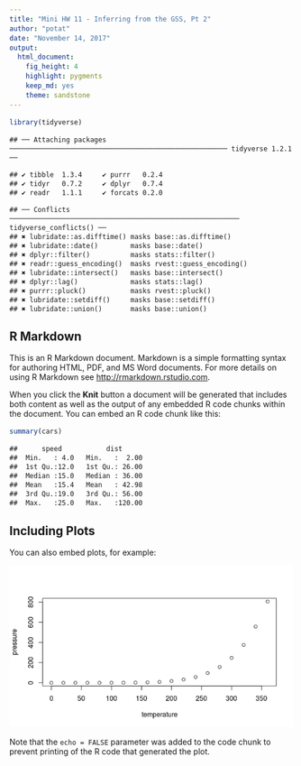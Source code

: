 ```yaml
---
title: "Mini HW 11 - Inferring from the GSS, Pt 2"
author: "potat"
date: "November 14, 2017"
output: 
  html_document: 
    fig_height: 4
    highlight: pygments
    keep_md: yes
    theme: sandstone
---
```





```r
library(tidyverse)
```

```
## ── Attaching packages ────────────────────────────────────────────────────── tidyverse 1.2.1 ──
```

```
## ✔ tibble  1.3.4     ✔ purrr   0.2.4
## ✔ tidyr   0.7.2     ✔ dplyr   0.7.4
## ✔ readr   1.1.1     ✔ forcats 0.2.0
```

```
## ── Conflicts ───────────────────────────────────────────────────────── tidyverse_conflicts() ──
## ✖ lubridate::as.difftime() masks base::as.difftime()
## ✖ lubridate::date()        masks base::date()
## ✖ dplyr::filter()          masks stats::filter()
## ✖ readr::guess_encoding()  masks rvest::guess_encoding()
## ✖ lubridate::intersect()   masks base::intersect()
## ✖ dplyr::lag()             masks stats::lag()
## ✖ purrr::pluck()           masks rvest::pluck()
## ✖ lubridate::setdiff()     masks base::setdiff()
## ✖ lubridate::union()       masks base::union()
```


## R Markdown

This is an R Markdown document. Markdown is a simple formatting syntax for authoring HTML, PDF, and MS Word documents. For more details on using R Markdown see <http://rmarkdown.rstudio.com>.

When you click the **Knit** button a document will be generated that includes both content as well as the output of any embedded R code chunks within the document. You can embed an R code chunk like this:


```r
summary(cars)
```

```
##      speed           dist       
##  Min.   : 4.0   Min.   :  2.00  
##  1st Qu.:12.0   1st Qu.: 26.00  
##  Median :15.0   Median : 36.00  
##  Mean   :15.4   Mean   : 42.98  
##  3rd Qu.:19.0   3rd Qu.: 56.00  
##  Max.   :25.0   Max.   :120.00
```

## Including Plots

You can also embed plots, for example:

![](testing_files/figure-html/pressure-1.png)<!-- -->

Note that the `echo = FALSE` parameter was added to the code chunk to prevent printing of the R code that generated the plot.
